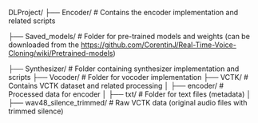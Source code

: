 DLProject/
├── Encoder/                        # Contains the encoder implementation and related scripts

├── Saved_models/                   # Folder for pre-trained models and weights (can be downloaded from the https://github.com/CorentinJ/Real-Time-Voice-Cloning/wiki/Pretrained-models)

├── Synthesizer/                    # Folder containing synthesizer implementation and scripts
├── Vocoder/                        # Folder for vocoder implementation
├── VCTK/                           # Contains VCTK dataset and related processing
│   ├── encoder/                    # Processed data for encoder 
│   ├── txt/                        # Folder for text files (metadata)
│   ├── wav48_silence_trimmed/      # Raw VCTK data (original audio files with trimmed silence)
